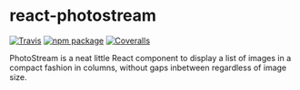 # react-photostream

[![Travis][build-badge]][build]
[![npm package][npm-badge]][npm]
[![Coveralls][coveralls-badge]][coveralls]

PhotoStream is a neat little React component to display a list of images in a compact fashion in columns, without gaps inbetween regardless of image size.

[build-badge]: https://img.shields.io/travis/user/repo/master.png?style=flat-square
[build]: https://travis-ci.org/user/repo

[npm-badge]: https://img.shields.io/npm/v/npm-package.png?style=flat-square
[npm]: https://www.npmjs.org/package/npm-package

[coveralls-badge]: https://img.shields.io/coveralls/user/repo/master.png?style=flat-square
[coveralls]: https://coveralls.io/github/user/repo
